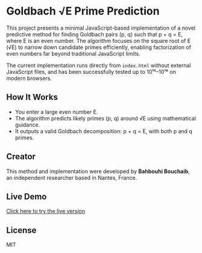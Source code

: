 # Goldbach √E Prime Prediction

This project presents a minimal JavaScript-based implementation of a novel predictive method for finding Goldbach pairs (p, q) such that p + q = E, where E is an even number. The algorithm focuses on the square root of E (√E) to narrow down candidate primes efficiently, enabling factorization of even numbers far beyond traditional JavaScript limits.

The current implementation runs directly from `index.html` without external JavaScript files, and has been successfully tested up to 10¹⁵–10¹⁸ on modern browsers.

## How It Works

- You enter a large even number E.
- The algorithm predicts likely primes (p, q) around √E using mathematical guidance.
- It outputs a valid Goldbach decomposition: p + q = E, with both p and q primes.

## Creator

This method and implementation were developed by **Bahbouhi Bouchaib**, an independent researcher based in Nantes, France.

## Live Demo

[Click here to try the live version](https://bouchaib542.github.io/Goldbach-Sqrt-Prediction/)

## License

MIT
